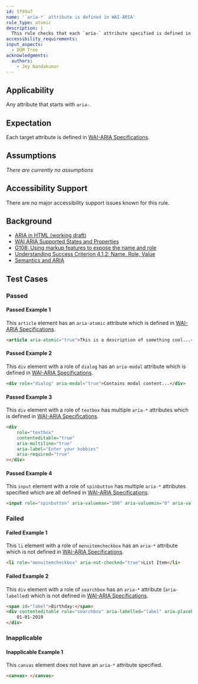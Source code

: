 ```yaml
---
id: 5f99a7
name: '`aria-*` attribute is defined in WAI-ARIA'
rule_type: atomic
description: |
  This rule checks that each `aria-` attribute specified is defined in ARIA 1.1.
accessibility_requirements:
input_aspects:
  - DOM Tree
acknowledgments:
  authors:
    - Jey Nandakumar
---
```


## Applicability

Any attribute that starts with `aria-`.

## Expectation

Each target attribute is defined in [WAI-ARIA Specifications][].

## Assumptions

_There are currently no assumptions_

## Accessibility Support

There are no major accessibility support issues known for this rule.

## Background

- [ARIA in HTML (working draft)](https://www.w3.org/TR/html-aria/#index-aria-global)
- [WAI ARIA Supported States and Properties](http://www.w3.org/TR/wai-aria/#states_and_properties)
- [G108: Using markup features to expose the name and role](https://www.w3.org/WAI/WCAG21/Techniques/general/G108)
- [Understanding Success Criterion 4.1.2: Name, Role, Value](https://www.w3.org/WAI/WCAG21/Understanding/name-role-value)
- [Semantics and ARIA](https://developers.google.com/web/fundamentals/accessibility/semantics-aria/)

## Test Cases

### Passed

#### Passed Example 1

This `article` element has an `aria-atomic` attribute which is defined in [WAI-ARIA Specifications][].

```html
<article aria-atomic="true">This is a description of something cool...</article>
```

#### Passed Example 2

This `div` element with a role of `dialog` has an `aria-modal` attribute which is defined in [WAI-ARIA Specifications][].

```html
<div role="dialog" aria-modal="true">Contains modal content...</div>
```

#### Passed Example 3

This `div` element with a role of `textbox` has multiple `aria-*` attributes which is defined in [WAI-ARIA Specifications][].

```html
<div
	role="textbox"
	contenteditable="true"
	aria-multiline="true"
	aria-label="Enter your hobbies"
	aria-required="true"
></div>
```

#### Passed Example 4

This `input` element with a role of `spinbutton` has multiple `aria-*` attributes specified which are all defined in [WAI-ARIA Specifications][].

```html
<input role="spinbutton" aria-valuemax="100" aria-valuemin="0" aria-valuenow="25" type="number" value="25" />
```

### Failed

#### Failed Example 1

This `li` element with a role of `menuitemcheckbox` has an `aria-*` attribute which is not defined in [WAI-ARIA Specifications][].

```html
<li role="menuitemcheckbox" aria-not-checked="true">List Item</li>
```

#### Failed Example 2

This `div` element with a role of `searchbox` has an `aria-*` attribute (`aria-labelled`) which is not defined in [WAI-ARIA Specifications][].

```html
<span id="label">Birthday:</span>
<div contenteditable role="searchbox" aria-labelled="label" aria-placeholder="MM-DD-YYYY">
	01-01-2019
</div>
```

### Inapplicable

#### Inapplicable Example 1

This `canvas` element does not have an `aria-*` attribute specified.

```html
<canvas> </canvas>
```

[wai-aria specifications]: #wai-aria-specifications 'Definition of WAI-ARIA specifications'
